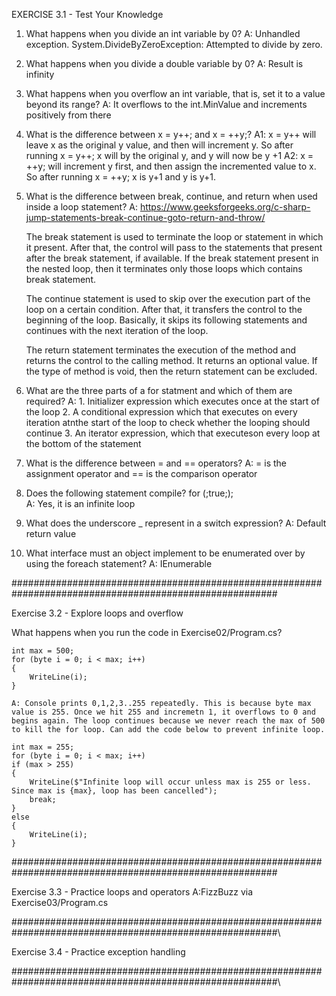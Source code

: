 EXERCISE 3.1 - Test Your Knowledge

1. What happens when you divide an int variable by 0?
    A: Unhandled exception. System.DivideByZeroException: Attempted to divide by zero.

2. What happens when you divide a double variable by 0?
    A: Result is infinity

3. What happens when you overflow an int variable, that is, set it to a value beyond its range?
    A: It overflows to the int.MinValue and increments positively from there

4. What is the difference between x = y++; and x = ++y;?
    A1: x = y++ will leave x as the original y value, and then will increment y. So after running x = y++; x    will by the original y, and y will now be y +1
    A2: x = ++y; will increment y first, and then assign the incremented value to x. So after running x = ++y; x is y+1 and y is y+1.

5. What is the difference between break, continue, and return when used inside a loop statement?
    A: https://www.geeksforgeeks.org/c-sharp-jump-statements-break-continue-goto-return-and-throw/

    The break statement is used to terminate the loop or statement in which it present. After that, the control will pass to the statements that present after the break statement, if available. If the break statement present in the nested loop, then it terminates only those loops which contains break statement.

    The continue statement is used to skip over the execution part of the loop on a certain condition. After that, it transfers the control to the beginning of the loop. Basically, it skips its following statements and continues with the next iteration of the loop.

    The return statement terminates the execution of the method and returns the control to the calling method. It returns an optional value. If the type of method is void, then the return statement can be excluded.

6. What are the three parts of a for statment and which of them are required?
    A: 
        1. Initializer expression which executes once at the start of the loop
        2. A conditional expression which that executes on every iteration atnthe start of the loop to check whether the looping should continue
        3. An iterator expression, which that executeson every loop at the bottom of the statement

7. What is the difference between = and == operators?
    A: = is the assignment operator and == is the comparison operator

8. Does the following statement compile? for (;true;);        
    A: Yes, it is an infinite loop

9. What does the underscore _ represent in a switch expression?
    A: Default return value

10. What interface must an object implement to be enumerated over by using the foreach statement?
    A: IEnumerable

########################################################################################################

Exercise 3.2 - Explore loops and overflow

What happens when you run the code in Exercise02/Program.cs?

    int max = 500;
    for (byte i = 0; i < max; i++)
    {
        WriteLine(i);
    }

    A: Console prints 0,1,2,3..255 repeatedly. This is because byte max value is 255. Once we hit 255 and incremetn 1, it overflows to 0 and begins again. The loop continues because we never reach the max of 500 to kill the for loop. Can add the code below to prevent infinite loop.

    int max = 255;
    for (byte i = 0; i < max; i++)
    if (max > 255)
    {
        WriteLine($"Infinite loop will occur unless max is 255 or less. Since max is {max}, loop has been cancelled");
        break;
    }
    else
    {
        WriteLine(i);
    }

########################################################################################################

Exercise 3.3 - Practice loops and operators
    A:FizzBuzz via Exercise03/Program.cs

########################################################################################################\

Exercise 3.4 - Practice exception handling

########################################################################################################\
